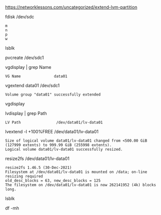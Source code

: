 https://networklessons.com/uncategorized/extend-lvm-partition

fdisk /dev/sdc

    m
    n
    p
    w

lsblk

pvcreate /dev/sdc1

vgdisplay | grep Name

    VG Name               data01

vgextend data01 /dev/sdc1

    Volume group "data01" successfully extended

vgdisplay

lvdisplay | grep Path

    LV Path                /dev/data01/lv-data01

lvextend -l +100%FREE /dev/data01/lv-data01

    Size of logical volume data01/lv-data01 changed from <500.00 GiB (127999 extents) to 999.99 GiB (255998 extents).
    Logical volume data01/lv-data01 successfully resized.

resize2fs /dev/data01/lv-data01

    resize2fs 1.46.5 (30-Dec-2021)
    Filesystem at /dev/data01/lv-data01 is mounted on /data; on-line resizing required
    old_desc_blocks = 63, new_desc_blocks = 125
    The filesystem on /dev/data01/lv-data01 is now 262141952 (4k) blocks long.

lsblk

df -mh